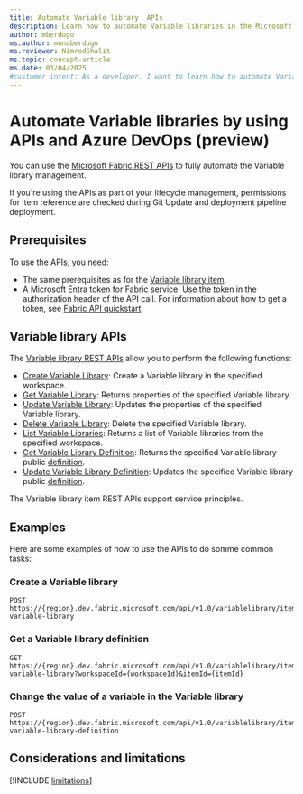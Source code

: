 ```yaml
---
title: Automate Variable library  APIs
description: Learn how to automate Variable libraries in the Microsoft Fabric Application lifecycle management (ALM) tool, by using APIs.
author: mberdugo
ms.author: monaberdugo
ms.reviewer: NimrodShalit
ms.topic: concept-article
ms.date: 03/04/2025
#customer intent: As a developer, I want to learn how to automate Variable libraries in the Microsoft Fabric Application lifecycle management (ALM) tool, by using APIs, so that I can manage my content lifecycle.
---
```


# Automate Variable libraries by using APIs and Azure DevOps (preview)

You can use the [Microsoft Fabric REST APIs](/rest/api/fabric/articles/using-fabric-apis) to fully automate the Variable library management.

If you're using the APIs as part of your lifecycle management, permissions for item reference are checked during Git Update and deployment pipeline deployment.

## Prerequisites

To use the APIs, you need:

- The same prerequisites as for the [Variable library item](./get-started-variable-libraries.md#prerequisites).
- A Microsoft Entra token for Fabric service. Use the token in the authorization header of the API call. For information about how to get a token, see [Fabric API quickstart](/rest/api/fabric/articles/get-started/fabric-api-quickstart).

## Variable library APIs

The [Variable library REST APIs](/rest/api/fabric/variablelibrary/items) allow you to perform the following functions:

- [Create Variable Library](/rest/api/fabric/variablelibrary/items/create-variable-library): Create a Variable library in the specified workspace.
- [Get Variable Library](/rest/api/fabric/variablelibrary/items/get-variable-library): Returns properties of the specified Variable library.
- [Update Variable Library](/rest/api/fabric/variablelibrary/items/update-variable-library): Updates the properties of the specified Variable library.
- [Delete Variable Library](/rest/api/fabric/variablelibrary/items/delete-variable-library): Delete the specified Variable library.
- [List Variable Libraries](/rest/api/fabric/variablelibrary/items/list-variable-libraries): Returns a list of Variable libraries from the specified workspace.
- [Get Variable Library Definition](/rest/api/fabric/variablelibrary/items/get-variable-library-definition): Returns the specified Variable library public [definition](../git-integration/source-code-format.md).
- [Update Variable Library Definition](/rest/api/fabric/variablelibrary/items/update-variable-library-definition): Updates the specified Variable library public [definition](../git-integration/source-code-format.md).

The Variable library item REST APIs support service principles.

## Examples

Here are some examples of how to use the APIs to do somme common tasks:

### Create a Variable library

```http
POST https://{region}.dev.fabric.microsoft.com/api/v1.0/variablelibrary/items/create-variable-library
```

### Get a Variable library definition

```http
GET https://{region}.dev.fabric.microsoft.com/api/v1.0/variablelibrary/items/get-variable-library?workspaceId={workspaceId}&itemId={itemId}
```

### Change the value of a variable in the Variable library

```http
POST https://{region}.dev.fabric.microsoft.com/api/v1.0/variablelibrary/items/update-variable-library-definition
```

## Considerations and limitations

 [!INCLUDE [limitations](./includes/variable-library-limitations.md)]
